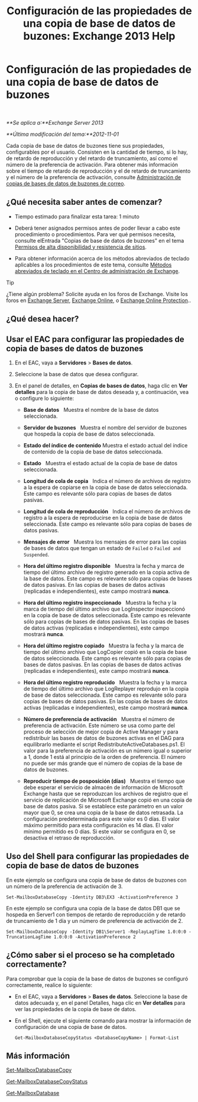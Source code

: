 ﻿---
title: 'Configuración de las propiedades de una copia de base de datos de buzones: Exchange 2013 Help'
TOCTitle: Configuración de las propiedades de una copia de base de datos de buzones
ms:assetid: cf186561-ab2c-45c0-90f5-8d3ecfabeeac
ms:mtpsurl: https://technet.microsoft.com/es-es/library/Dd351151(v=EXCHG.150)
ms:contentKeyID: 48268684
ms.date: 05/22/2018
mtps_version: v=EXCHG.150
ms.translationtype: MT
---

# Configuración de las propiedades de una copia de base de datos de buzones

 

_**Se aplica a:**Exchange Server 2013_

_**Última modificación del tema:**2012-11-01_

Cada copia de base de datos de buzones tiene sus propiedades, configurables por el usuario. Consisten en la cantidad de tiempo, si lo hay, de retardo de reproducción y del retardo de truncamiento, así como el número de la preferencia de activación. Para obtener más información sobre el tiempo de retardo de reproducción y el de retardo de truncamiento y el número de la preferencia de activación, consulte [Administración de copias de bases de datos de buzones de correo](managing-mailbox-database-copies-exchange-2013-help.md).

## ¿Qué necesita saber antes de comenzar?

  - Tiempo estimado para finalizar esta tarea: 1 minuto

  - Deberá tener asignados permisos antes de poder llevar a cabo este procedimiento o procedimientos. Para ver qué permisos necesita, consulte elEntrada "Copias de base de datos de buzones" en el tema [Permisos de alta disponibilidad y resistencia de sitios](high-availability-and-site-resilience-permissions-exchange-2013-help.md).

  - Para obtener información acerca de los métodos abreviados de teclado aplicables a los procedimientos de este tema, consulte [Métodos abreviados de teclado en el Centro de administración de Exchange](keyboard-shortcuts-in-the-exchange-admin-center-exchange-online-protection-help.md).


> [!TIP]
> ¿Tiene algún problema? Solicite ayuda en los foros de Exchange. Visite los foros en <A href="https://go.microsoft.com/fwlink/p/?linkid=60612">Exchange Server</A>, <A href="https://go.microsoft.com/fwlink/p/?linkid=267542">Exchange Online</A>, o <A href="https://go.microsoft.com/fwlink/p/?linkid=285351">Exchange Online Protection</A>..



## ¿Qué desea hacer?

## Usar el EAC para configurar las propiedades de copia de bases de datos de buzones

1.  En el EAC, vaya a **Servidores** \> **Bases de datos**.

2.  Seleccione la base de datos que desea configurar.

3.  En el panel de detalles, en **Copias de bases de datos**, haga clic en **Ver detalles** para la copia de base de datos deseada y, a continuación, vea o configure lo siguiente:
    
      - **Base de datos**   Muestra el nombre de la base de datos seleccionada.
    
      - **Servidor de buzones**   Muestra el nombre del servidor de buzones que hospeda la copia de base de datos seleccionada.
    
      - **Estado del índice de contenido** Muestra el estado actual del índice de contenido de la copia de base de datos seleccionada.
    
      - **Estado**   Muestra el estado actual de la copia de base de datos seleccionada.
    
      - **Longitud de cola de copia**   Indica el número de archivos de registro a la espera de copiarse en la copia de base de datos seleccionada. Este campo es relevante sólo para copias de bases de datos pasivas.
    
      - **Longitud de cola de reproducción**   Indica el número de archivos de registro a la espera de reproducirse en la copia de base de datos seleccionada. Este campo es relevante sólo para copias de bases de datos pasivas.
    
      - **Mensajes de error**   Muestra los mensajes de error para las copias de bases de datos que tengan un estado de `Failed` o `Failed and Suspended`.
    
      - **Hora del último registro disponible**   Muestra la fecha y marca de tiempo del último archivo de registro generado en la copia activa de la base de datos. Este campo es relevante sólo para copias de bases de datos pasivas. En las copias de bases de datos activas (replicadas e independientes), este campo mostrará **nunca**.
    
      - **Hora del último registro inspeccionado**   Muestra la fecha y la marca de tiempo del último archivo que LogInspector inspeccionó en la copia de base de datos seleccionada. Este campo es relevante sólo para copias de bases de datos pasivas. En las copias de bases de datos activas (replicadas e independientes), este campo mostrará **nunca**.
    
      - **Hora del último registro copiado**   Muestra la fecha y la marca de tiempo del último archivo que LogCopier copió en la copia de base de datos seleccionada. Este campo es relevante sólo para copias de bases de datos pasivas. En las copias de bases de datos activas (replicadas e independientes), este campo mostrará **nunca**.
    
      - **Hora del último registro reproducido**   Muestra la fecha y la marca de tiempo del último archivo que LogReplayer reprodujo en la copia de base de datos seleccionada. Este campo es relevante sólo para copias de bases de datos pasivas. En las copias de bases de datos activas (replicadas e independientes), este campo mostrará **nunca**.
    
      - **Número de preferencia de activación**   Muestra el número de preferencia de activación. Este número se usa como parte del proceso de selección de mejor copia de Active Manager y para redistribuir las bases de datos de buzones activas en el DAG para equilibrarlo mediante el script RedistributeActiveDatabases.ps1. El valor para la preferencia de activación es un número igual o superior a 1, donde 1 está al principio de la orden de preferencia. El número no puede ser más grande que el número de copias de la base de datos de buzones.
    
      - **Reproducir tiempo de posposición (días)**   Muestra el tiempo que debe esperar el servicio de almacén de información de Microsoft Exchange hasta que se reproduzcan los archivos de registro que el servicio de replicación de Microsoft Exchange copió en una copia de base de datos pasiva. Si se establece este parámetro en un valor mayor que 0, se crea una copia de la base de datos retrasada. La configuración predeterminada para este valor es 0 días. El valor máximo permitido para esta configuración es 14 días. El valor mínimo permitido es 0 días. Si este valor se configura en 0, se desactiva el retraso de reproducción.

## Uso del Shell para configurar las propiedades de copia de base de datos de buzones

En este ejemplo se configura una copia de base de datos de buzones con un número de la preferencia de activación de 3.

    Set-MailboxDatabaseCopy -Identity DB3\EX3 -ActivationPreference 3

En este ejemplo se configura una copia de la base de datos DB1 que se hospeda en Server1 con tiempos de retardo de reproducción y de retardo de truncamiento de 1 día y un número de preferencia de activación de 2.

    Set-MailboxDatabaseCopy -Identity DB1\Server1 -ReplayLagTime 1.0:0:0 -TruncationLagTime 1.0:0:0 -ActivationPreference 2

## ¿Cómo saber si el proceso se ha completado correctamente?

Para comprobar que la copia de la base de datos de buzones se configuró correctamente, realice lo siguiente:

  - En el EAC, vaya a **Servidores** \> **Bases de datos**. Seleccione la base de datos adecuada y, en el panel Detalles, haga clic en **Ver detalles** para ver las propiedades de la copia de base de datos.

  - En el Shell, ejecute el siguiente comando para mostrar la información de configuración de una copia de base de datos.
    
        Get-MailboxDatabaseCopyStatus <DatabaseCopyName> | Format-List

## Más información

[Set-MailboxDatabaseCopy](https://technet.microsoft.com/es-es/library/dd298104\(v=exchg.150\))

[Get-MailboxDatabaseCopyStatus](https://technet.microsoft.com/es-es/library/dd298044\(v=exchg.150\))

[Get-MailboxDatabase](https://technet.microsoft.com/es-es/library/bb124924\(v=exchg.150\))

